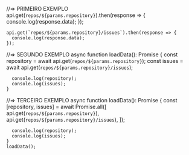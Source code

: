 //=> PRIMEIRO EXEMPLO
    api.get(`repos/${params.repository}`).then(response => {
      console.log(response.data);
    });

    api.get(`repos/${params.repository}/issues`).then(response => {
      console.log(response.data);
    });

//=> SEGUNDO EXEMPLO
    async function loadData(): Promise<void> {
      const repository = await api.get(`repos/${params.repository}`);
      const issues = await api.get(`repos/${params.repository}/issues`);

      console.log(repository);
      console.log(issues);
    }

//=> TERCEIRO EXEMPLO
    async function loadData(): Promise<void> {
      const [repository, issues] = await Promise.all([
        api.get(`repos/${params.repository}`),
        api.get(`repos/${params.repository}/issues`),
      ]);

      console.log(repository);
      console.log(issues);
    }
    loadData();
